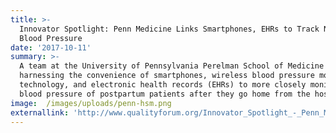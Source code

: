 ```yaml
---
title: >-
  Innovator Spotlight: Penn Medicine Links Smartphones, EHRs to Track New Moms’
  Blood Pressure
date: '2017-10-11'
summary: >-
  A team at the University of Pennsylvania Perelman School of Medicine is
  harnessing the convenience of smartphones, wireless blood pressure monitoring
  technology, and electronic health records (EHRs) to more closely monitor the
  blood pressure of postpartum patients after they go home from the hospital.
image:  /images/uploads/penn-hsm.png
externallink: 'http://www.qualityforum.org/Innovator_Spotlight_-_Penn_Medicine_.aspx'
---
```


